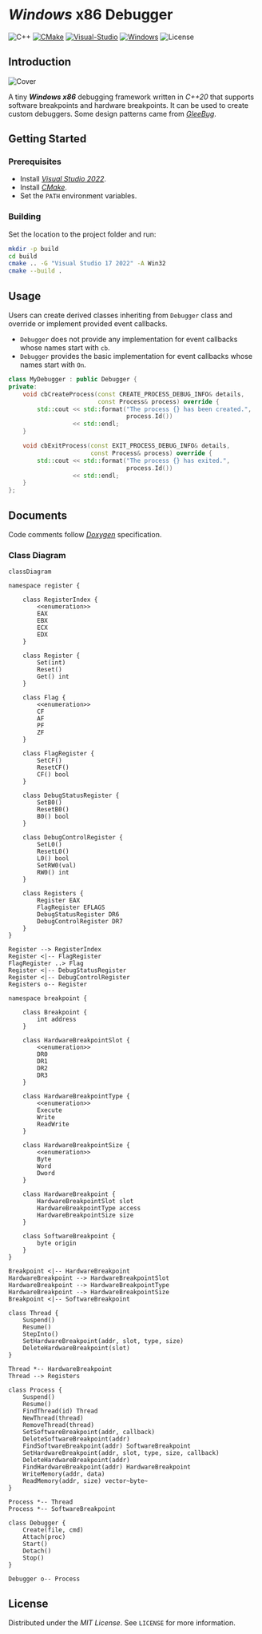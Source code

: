 # *Windows* x86 Debugger

![C++](docs/badges/C++.svg)
[![CMake](docs/badges/Made-with-CMake.svg)](https://cmake.org)
[![Visual-Studio](docs/badges/Made-with-Visual-Studio.svg)](https://visualstudio.microsoft.com/)
[![Windows](docs/badges/Microsoft-Windows.svg)](https://www.microsoft.com/en-ie/windows)
![License](docs/badges/License-MIT.svg)

## Introduction

![Cover](Cover.png)

A tiny ***Windows x86*** debugging framework written in *C++20* that supports software breakpoints and hardware breakpoints. It can be used to create custom debuggers. Some design patterns came from [*GleeBug*](https://github.com/x64dbg/GleeBug).

## Getting Started

### Prerequisites

- Install [*Visual Studio 2022*](https://visualstudio.microsoft.com).
- Install [*CMake*](https://cmake.org).
- Set the `PATH` environment variables.

### Building

Set the location to the project folder and run:

```bash
mkdir -p build
cd build
cmake .. -G "Visual Studio 17 2022" -A Win32
cmake --build .
```

## Usage

Users can create derived classes inheriting from `Debugger` class and override or implement provided event callbacks.

- `Debugger` does not provide any implementation for event callbacks whose names start with `cb`.
- `Debugger` provides the basic implementation for event callbacks whose names start with `On`.

```c++
class MyDebugger : public Debugger {
private:
    void cbCreateProcess(const CREATE_PROCESS_DEBUG_INFO& details,
                         const Process& process) override {
        std::cout << std::format("The process {} has been created.",
                                 process.Id())
                  << std::endl;
    }

    void cbExitProcess(const EXIT_PROCESS_DEBUG_INFO& details,
                       const Process& process) override {
        std::cout << std::format("The process {} has exited.",
                                 process.Id())
                  << std::endl;
    }
};
```

## Documents

Code comments follow [*Doxygen*](https://www.doxygen.nl) specification.

### Class Diagram

```mermaid
classDiagram

namespace register {

    class RegisterIndex {
        <<enumeration>>
        EAX
        EBX
        ECX
        EDX
    }

    class Register {
        Set(int)
        Reset()
        Get() int
    }

    class Flag {
        <<enumeration>>
        CF
        AF
        PF
        ZF
    }

    class FlagRegister {
        SetCF()
        ResetCF()
        CF() bool
    }

    class DebugStatusRegister {
        SetB0()
        ResetB0()
        B0() bool
    }

    class DebugControlRegister {
        SetL0()
        ResetL0()
        L0() bool
        SetRW0(val)
        RW0() int
    }

    class Registers {
        Register EAX
        FlagRegister EFLAGS
        DebugStatusRegister DR6
        DebugControlRegister DR7
    }
}

Register --> RegisterIndex
Register <|-- FlagRegister
FlagRegister ..> Flag
Register <|-- DebugStatusRegister
Register <|-- DebugControlRegister
Registers o-- Register

namespace breakpoint {

    class Breakpoint {
        int address
    }

    class HardwareBreakpointSlot {
        <<enumeration>>
        DR0
        DR1
        DR2
        DR3
    }

    class HardwareBreakpointType {
        <<enumeration>>
        Execute
        Write
        ReadWrite
    }

    class HardwareBreakpointSize {
        <<enumeration>>
        Byte
        Word
        Dword
    }

    class HardwareBreakpoint {
        HardwareBreakpointSlot slot
        HardwareBreakpointType access
        HardwareBreakpointSize size
    }

    class SoftwareBreakpoint {
        byte origin
    }
}

Breakpoint <|-- HardwareBreakpoint
HardwareBreakpoint --> HardwareBreakpointSlot
HardwareBreakpoint --> HardwareBreakpointType
HardwareBreakpoint --> HardwareBreakpointSize
Breakpoint <|-- SoftwareBreakpoint

class Thread {
    Suspend()
    Resume()
    StepInto()
    SetHardwareBreakpoint(addr, slot, type, size)
    DeleteHardwareBreakpoint(slot)
}

Thread *-- HardwareBreakpoint
Thread --> Registers

class Process {
    Suspend()
    Resume()
    FindThread(id) Thread
    NewThread(thread)
    RemoveThread(thread)
    SetSoftwareBreakpoint(addr, callback)
    DeleteSoftwareBreakpoint(addr)
    FindSoftwareBreakpoint(addr) SoftwareBreakpoint
    SetHardwareBreakpoint(addr, slot, type, size, callback)
    DeleteHardwareBreakpoint(addr)
    FindHardwareBreakpoint(addr) HardwareBreakpoint
    WriteMemory(addr, data)
    ReadMemory(addr, size) vector~byte~
}

Process *-- Thread
Process *-- SoftwareBreakpoint

class Debugger {
    Create(file, cmd)
    Attach(proc)
    Start()
    Detach()
    Stop()
}

Debugger o-- Process
```

## License

Distributed under the *MIT License*. See `LICENSE` for more information.